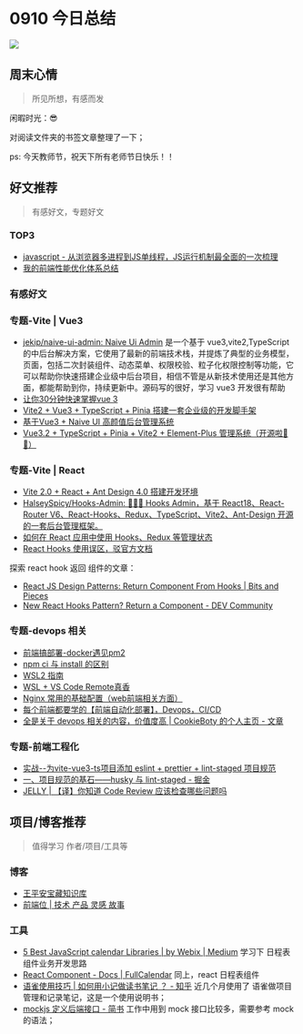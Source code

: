 
# 0910 今日总结

![](https://bing.com/th?id=OHR.WalrusSvalbard_ZH-CN6343458320_1920x1080.jpg)



## 周末心情
> 所见所想，有感而发

闲暇时光：:sunglasses:

对阅读文件夹的书签文章整理了一下；

ps: 今天教师节，祝天下所有老师节日快乐！！

## 好文推荐
> 有感好文，专题好文

### TOP3
- [javascript - 从浏览器多进程到JS单线程，JS运行机制最全面的一次梳理](https://segmentfault.com/a/1190000012925872)
- [我的前端性能优化体系总结](https://juejin.cn/post/7108376192767983623#comment)


### 有感好文


### 专题-Vite | Vue3

- [jekip/naive-ui-admin: Naive Ui Admin](https://github.com/jekip/naive-ui-admin/tree/main) 是一个基于 vue3,vite2,TypeScript 的中后台解决方案，它使用了最新的前端技术栈，并提炼了典型的业务模型，页面，包括二次封装组件、动态菜单、权限校验、粒子化权限控制等功能，它可以帮助你快速搭建企业级中后台项目，相信不管是从新技术使用还是其他方面，都能帮助到你，持续更新中。源码写的很好，学习 vue3 开发很有帮助
- [让你30分钟快速掌握vue 3](https://juejin.cn/post/6887359442354962445#heading-27)
- [Vite2 + Vue3 + TypeScript + Pinia 搭建一套企业级的开发脚手架](https://juejin.cn/post/7036745610954801166#heading-13)
- [基于Vue3 + Naive UI 高颜值后台管理系统](https://juejin.cn/post/7217714396591358011#comment)
- [Vue3.2 + TypeScript + Pinia + Vite2 + Element-Plus 管理系统（开源啦🎉🎉） ](https://juejin.cn/post/7080820051422478366)
### 专题-Vite | React


- [Vite 2.0 + React + Ant Design 4.0 搭建开发环境 ](https://zhuanlan.zhihu.com/p/358403100)
- [HalseySpicy/Hooks-Admin: 🚀🚀🚀 Hooks Admin，基于 React18、React-Router V6、React-Hooks、Redux、TypeScript、Vite2、Ant-Design 开源的一套后台管理框架。](https://github.com/HalseySpicy/Hooks-Admin)
- [如何在 React 应用中使用 Hooks、Redux 等管理状态](https://www.freecodecamp.org/chinese/news/how-to-manage-state-in-a-react-app/)
- [React Hooks 使用误区，驳官方文档](https://mp.weixin.qq.com/s?__biz=MzAxODE2MjM1MA==&mid=2651601055&idx=2&sn=ca9b6ede59ad907ea501293d4ebd99bc&chksm=8022ef5eb755664815e85fb790a89999c0bb84ef8151720664dad56f47b039f3be3a6c5a2f8f&scene=21#wechat_redirect)

探索 react hook 返回 组件的文章：

- [React JS Design Patterns: Return Component From Hooks | Bits and Pieces](https://blog.bitsrc.io/new-react-design-pattern-return-component-from-hooks-79215c3eac00)
- [New React Hooks Pattern? Return a Component - DEV Community](https://dev.to/droopytersen/new-react-hooks-pattern-return-a-component-31bh)

### 专题-devops 相关

- [前端搞部署-docker遇见pm2 ](https://juejin.cn/post/6976834360511037453)
- [npm ci 与 install 的区别 ](https://zhuanlan.zhihu.com/p/369845020)
- [WSL2 指南 ](https://juejin.cn/post/6962728762962264100#heading-11)
- [WSL + VS Code Remote真香 ](https://juejin.cn/post/6844904021216460808#heading-4)
- [Nginx 常用的基础配置（web前端相关方面） ](https://juejin.cn/post/7196859948554715195)
- [每个前端都要学的【前端自动化部署】，Devops，CI/CD](https://mp.weixin.qq.com/s/SrM3kBlte1jXkjyRAZef7w)
- [全是关于 devops 相关的内容，价值度高 | CookieBoty 的个人主页 - 文章 ](https://juejin.cn/user/2717648473821736/posts)


### 专题-前端工程化

- [实战--为vite-vue3-ts项目添加 eslint + prettier + lint-staged 项目规范 ](https://juejin.cn/post/7043702363156119565#heading-5)
- [一、项目规范的基石——husky 与 lint-staged - 掘金](https://juejin.cn/post/7103889661465985038#heading-6)
- [JELLY | 【译】你知道 Code Review 应该检查哪些问题吗](https://jelly.jd.com/article/61f79ebfb2546401b7c08bb7)

## 项目/博客推荐
> 值得学习 作者/项目/工具等

### 博客

- [王平安宝藏知识库](https://www.yuque.com/wangpingan/knowledge/az1qzw#80d0ded7)
- [前端位 | 技术 产品 灵感 故事](https://qianduanway.com/)


### 工具

- [5 Best JavaScript calendar Libraries | by Webix | Medium](https://webix-ui.medium.com/5-best-javascript-calendar-libraries-411c51061cf5) 学习下 日程表组件业务开发思路
- [React Component - Docs | FullCalendar](https://fullcalendar.io/docs/react) 同上，react 日程表组件
- [语雀使用技巧 | 如何用小记做读书笔记 ？ - 知乎](https://zhuanlan.zhihu.com/p/539279045) 近几个月使用了 语雀做项目管理和记录笔记，这是一个使用说明书；
- [mockjs 定义后端接口 - 简书](https://www.jianshu.com/p/e9ab817f1cdf) 工作中用到 mock 接口比较多，需要参考 mock 的语法；